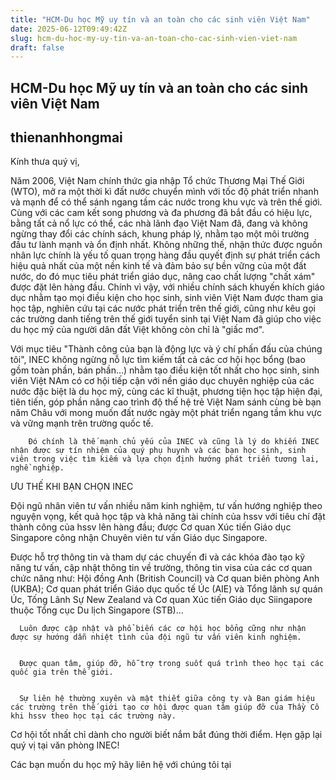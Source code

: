 ```yaml
---
title: "HCM-Du học Mỹ uy tín và an toàn cho các sinh viên Việt Nam"
date: 2025-06-12T09:49:42Z
slug: hcm-du-hoc-my-uy-tin-va-an-toan-cho-cac-sinh-vien-viet-nam
draft: false
---
```


## HCM-Du học Mỹ uy tín và an toàn cho các sinh viên Việt Nam

## thienanhhongmai

Kính thưa quý vị,


Năm 2006, Việt Nam chính thức gia nhập Tổ chức Thương Mại Thế Giới (WTO), mở ra một thời kì đất nước chuyển mình với tốc độ phát triển nhanh và mạnh để có thể sánh ngang tầm các nước trong khu vực và trên thế giới. Cùng với các cam kết song phương và đa phương đã bắt đầu có hiệu lực, bằng tất cả nổ lực có thể, các nhà lãnh đạo Việt Nam đã, đang và không ngừng thay đổi các chính sách, khung pháp lý, nhằm tạo một môi trường đầu tư lành mạnh và ổn định nhất. Không những thế, nhận thức được nguồn nhân lực chính là yếu tố quan trọng hàng đầu quyết định sự phát triển cách hiệu quả nhất của một nền kinh tế và đảm bảo sự bền vững của một đất nước, do đó mục tiêu phát triển giáo dục, nâng cao chất lượng "chất xám" được đặt lên hàng đầu. Chính vì vậy, với nhiều chính sách khuyến khích giáo dục nhằm tạo mọi điều kiện cho học sinh, sinh viên Việt Nam được tham gia học tập, nghiên cứu tại các nước phát triển trên thế giới, cũng như kêu gọi các trường danh tiếng trên thế giới tuyển sinh tại Việt Nam đã giúp cho việc du học mỹ của người dân đất Việt không còn chỉ là "giấc mơ".


Với mục tiêu "Thành công của bạn là động lực và ý chí phấn đấu của chúng tôi", INEC không ngừng nỗ lực tìm kiếm tất cả các cơ hội học bổng (bao gồm toàn phần, bán phần...) nhằm tạo điều kiện tốt nhất cho học sinh, sinh viên Việt NAm có cơ hội tiếp cận với nền giáo dục chuyên nghiệp của các nước đặc biệt là du học mỹ, cùng các kĩ thuật, phương tiện học tập hiện đại, tiên tiến, góp phần nâng cao trình độ thế hệ trẻ Việt Nam sánh cùng bè bạn năm Châu với mong muốn đất nước ngày một phát triển ngang tầm khu vực và vững mạnh trên trường quốc tế.


        Đó chính là thế mạnh chủ yếu của INEC và cũng là lý do khiến INEC nhận được sự tín nhiệm của quý phụ huynh và các bạn học sinh, sinh viên trong việc tìm kiếm và lựa chọn định hướng phát triển tương lai, nghề nghiệp.


ƯU THẾ KHI BẠN CHỌN INEC


 Đội ngũ nhân viên tư vấn nhiều năm kinh nghiệm, tư vấn hướng nghiệp theo nguyện vọng, kết quả học  tập và khả năng tài chính của hssv với tiêu chí đặt thành công của hssv lên hàng đầu; được Cơ quan Xúc tiến Giáo dục Singapore công nhận Chuyên viên tư vấn Giáo dục Singapore.


Được hỗ trợ thông tin và tham dự các chuyến đi và các khóa đào tạo kỹ năng tư vấn, cập nhật thông tin về trường, thông tin visa của các cơ quan chức năng như: Hội đồng Anh (British Council) và Cơ quan biên phòng Anh (UKBA); Cơ quan phát triển Giáo dục quốc tế Úc (AIE) và Tổng lãnh sự quán Úc, Tống Lãnh Sự New Zealand và Cơ quan Xúc tiến Giáo dục Siingapore thuộc Tổng cục Du lịch Singapore (STB)...


      Luôn được cập nhật và phổ biến các cơ hội học bổng cững như nhận được sự hướng dẫn nhiệt tình của đội ngũ tư vấn viên kinh nghiệm.


      Được quan tâm, giúp đỡ, hỗ trợ trong suốt quá trình theo học tại các quốc gia trên thế giới.


      Sự liên hệ thường xuyên và mật thiết giữa công ty và Ban giám hiệu các trường trên thế giới tạo cơ hội được quan tâm giúp đỡ của Thầy Cô khi hssv theo học tại các trường này.


Cơ hội tốt nhất chỉ dành cho người biết nắm bắt đúng thời điểm. Hẹn gặp lại quý vị tại văn phòng INEC!

Các bạn muốn du học mỹ hãy liên hệ với chúng tôi tại